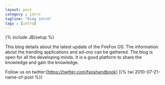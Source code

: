 ```yaml
---
layout: post
category : intro
tagline: "blog intro"
tags : [intro]
---
```

{% include JB/setup %}

This blog details about the latest update of the FireFox OS. The information about the trending applications and ad-ons can be gathered.
The blog is open for all the developing minds. It is a good platform to share the knowledge and gain the knowledge.

Follow us on twitter:[https://twitter.com/fxoshandbook] ({% twi 2010-07-21-name-of-post %})

